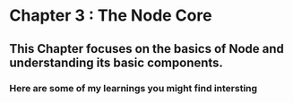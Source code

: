 # Chapter 3 : The Node Core

## This Chapter focuses on the basics of Node and understanding its basic components.

### Here are some of my learnings you might find intersting

### 
